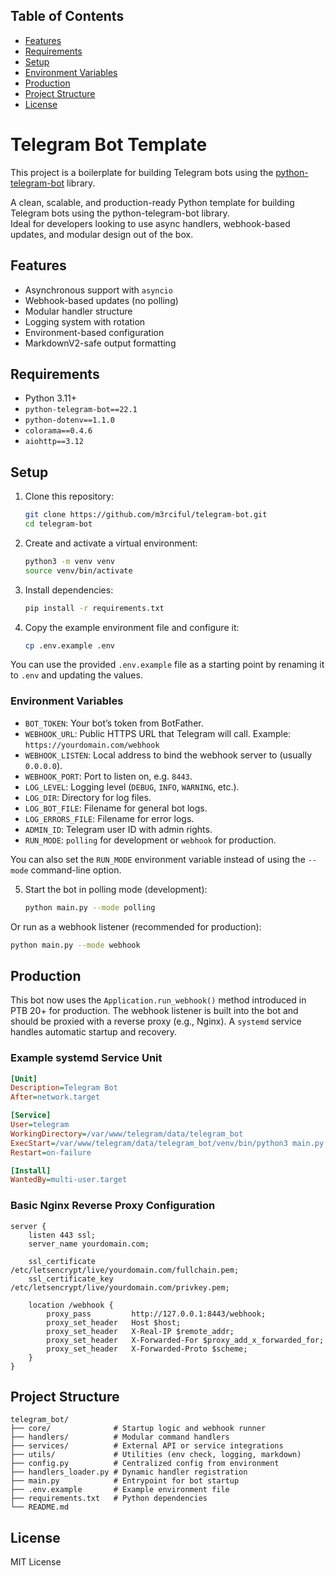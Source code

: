 ## Table of Contents

- [Features](#features)
- [Requirements](#requirements)
- [Setup](#setup)
- [Environment Variables](#environment-variables)
- [Production](#production)
- [Project Structure](#project-structure)
- [License](#license)

# Telegram Bot Template

This project is a boilerplate for building Telegram bots using the [python-telegram-bot](https://docs.python-telegram-bot.org/) library.

A clean, scalable, and production-ready Python template for building Telegram bots using the python-telegram-bot library.  
Ideal for developers looking to use async handlers, webhook-based updates, and modular design out of the box.

## Features

- Asynchronous support with `asyncio`
- Webhook-based updates (no polling)
- Modular handler structure
- Logging system with rotation
- Environment-based configuration
- MarkdownV2-safe output formatting

## Requirements

- Python 3.11+
- `python-telegram-bot==22.1`
- `python-dotenv==1.1.0`
- `colorama==0.4.6`
- `aiohttp==3.12`

## Setup

1. Clone this repository:
   ```bash
   git clone https://github.com/m3rciful/telegram-bot.git
   cd telegram-bot
   ```

2. Create and activate a virtual environment:
   ```bash
   python3 -m venv venv
   source venv/bin/activate
   ```

3. Install dependencies:
   ```bash
   pip install -r requirements.txt
   ```

4. Copy the example environment file and configure it:
   ```bash
   cp .env.example .env
   ```

 You can use the provided `.env.example` file as a starting point by renaming it to `.env` and updating the values.

### Environment Variables

- `BOT_TOKEN`: Your bot’s token from BotFather.
- `WEBHOOK_URL`: Public HTTPS URL that Telegram will call. Example: `https://yourdomain.com/webhook`
- `WEBHOOK_LISTEN`: Local address to bind the webhook server to (usually `0.0.0.0`).
- `WEBHOOK_PORT`: Port to listen on, e.g. `8443`.
- `LOG_LEVEL`: Logging level (`DEBUG`, `INFO`, `WARNING`, etc.).
- `LOG_DIR`: Directory for log files.
- `LOG_BOT_FILE`: Filename for general bot logs.
- `LOG_ERRORS_FILE`: Filename for error logs.
- `ADMIN_ID`: Telegram user ID with admin rights.
- `RUN_MODE`: `polling` for development or `webhook` for production.

You can also set the `RUN_MODE` environment variable instead of using
the `--mode` command-line option.

5. Start the bot in polling mode (development):
   ```bash
   python main.py --mode polling
   ```

Or run as a webhook listener (recommended for production):

```bash
python main.py --mode webhook
```

## Production

This bot now uses the `Application.run_webhook()` method introduced in PTB 20+ for production. The webhook listener is built into the bot and should be proxied with a reverse proxy (e.g., Nginx). A `systemd` service handles automatic startup and recovery.

### Example systemd Service Unit

```ini
[Unit]
Description=Telegram Bot
After=network.target

[Service]
User=telegram
WorkingDirectory=/var/www/telegram/data/telegram_bot
ExecStart=/var/www/telegram/data/telegram_bot/venv/bin/python3 main.py
Restart=on-failure

[Install]
WantedBy=multi-user.target
```

### Basic Nginx Reverse Proxy Configuration

```nginx
server {
    listen 443 ssl;
    server_name yourdomain.com;

    ssl_certificate     /etc/letsencrypt/live/yourdomain.com/fullchain.pem;
    ssl_certificate_key /etc/letsencrypt/live/yourdomain.com/privkey.pem;

    location /webhook {
        proxy_pass         http://127.0.0.1:8443/webhook;
        proxy_set_header   Host $host;
        proxy_set_header   X-Real-IP $remote_addr;
        proxy_set_header   X-Forwarded-For $proxy_add_x_forwarded_for;
        proxy_set_header   X-Forwarded-Proto $scheme;
    }
}
```

## Project Structure

```
telegram_bot/
├── core/              # Startup logic and webhook runner
├── handlers/          # Modular command handlers
├── services/          # External API or service integrations
├── utils/             # Utilities (env check, logging, markdown)
├── config.py          # Centralized config from environment
├── handlers_loader.py # Dynamic handler registration
├── main.py            # Entrypoint for bot startup
├── .env.example       # Example environment file
├── requirements.txt   # Python dependencies
└── README.md
```

## License

MIT License
